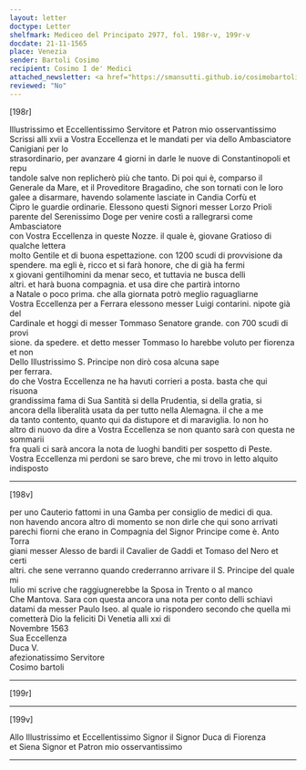 ```yaml
---
layout: letter
doctype: Letter
shelfmark: Mediceo del Principato 2977, fol. 198r-v, 199r-v
docdate: 21-11-1565
place: Venezia
sender: Bartoli Cosimo
recipient: Cosimo I de' Medici
attached_newsletter: <a href="https://smansutti.github.io/cosimobartoli/texts/3079_140/">3079_140</a>
reviewed: "No"
---
```


[198r]  
  
  
Illustrissimo et Eccellentissimo Servitore et Patron mio osservantissimo  
Scrissi alli xvii a Vostra Eccellenza et le mandati per via dello Ambasciatore Canigiani per lo  
strasordinario, per avanzare 4 giorni in darle le nuove di Constantinopoli et repu  
tandole salve non replicherò più che tanto. Di poi qui è, comparso il  
Generale da Mare, et il Proveditore Bragadino, che son tornati con le loro  
galee a disarmare, havendo solamente lasciate in Candia Corfù et  
Cipro le guardie ordinarie. Elessono questi Signori messer Lorzo Prioli  
parente del Serenissimo Doge per venire costì a rallegrarsi come Ambasciatore  
con Vostra Eccellenza in queste Nozze. il quale è, giovane Gratioso di qualche lettera  
molto Gentile et di buona espettazione. con 1200 scudi di provvisione da  
spendere. ma egli è, ricco et si farà honore, che di già ha fermi  
x giovani gentilhomini da menar seco, et tuttavia ne busca delli  
altri. et harà buona compagnia. et usa dire che partirà intorno  
a Natale o poco prima. che alla giornata potrò meglio raguagliarne  
Vostra Eccellenza per a Ferrara elessono messer Luigi contarini. nipote già del  
Cardinale et hoggi di messer Tommaso Senatore grande. con 700 scudi di provi  
sione. da spedere. et detto messer Tommaso lo harebbe voluto per fiorenza et non  
Dello Illustrissimo S. Principe non dirò cosa alcuna sape  
per ferrara.  
do che Vostra Eccellenza ne ha havuti corrieri a posta. basta che qui risuona  
grandissima fama di Sua Santità si della Prudentia, si della gratia, si  
ancora della liberalità usata da per tutto nella Alemagna. il che a me  
da tanto contento, quanto qui da distupore et di maraviglia. Io non ho  
altro di nuovo da dire a Vostra Eccellenza se non quanto sarà con questa ne sommarii  
fra quali ci sarà ancora la nota de luoghi banditi per sospetto di Peste.  
Vostra Eccellenza mi perdoni se saro breve, che mi trovo in letto alquito indisposto  
  
---  

[198v]  
  
  
per uno Cauterio fattomi in una Gamba per consiglio de medici di qua.  
non havendo ancora altro di momento se non dirle che qui sono arrivati  
parechi fiorni che erano in Compagnia del Signor Principe come è. Anto Torra  
giani messer Alesso de bardi il Cavalier de Gaddi et Tomaso del Nero et certi  
altri. che sene verranno quando crederranno arrivare il S. Principe del quale mi  
Iulio mi scrive che raggiugnerebbe la Sposa in Trento o al manco  
Che Mantova. Sara con questa ancora una nota per conto delli schiavi  
datami da messer Paulo Iseo. al quale io rispondero secondo che quella mi  
cometterà Dio la feliciti Di Venetia alli xxi di  
Novembre 1563  
Sua Eccellenza  
Duca V.  
afezionatissimo Servitore  
Cosimo bartoli  
  
---  

[199r]  
  
  
  
---  

[199v]  
  
  
Allo Illustrissimo et Eccellentissimo Signor il Signor Duca di Fiorenza  
et Siena Signor et Patron mio osservantissimo  
  
---  

